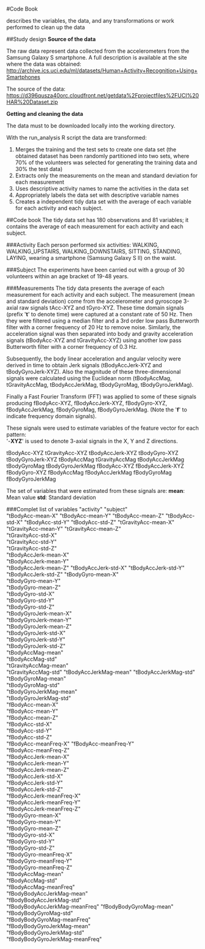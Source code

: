 #Code Book

describes the variables, the data, and any transformations or work performed to clean up the data

##Study design
**Source of the data**

The raw data represent data collected from the accelerometers from the Samsung Galaxy S smartphone. 
A full description is available at the site where the data was obtained: 
http://archive.ics.uci.edu/ml/datasets/Human+Activity+Recognition+Using+Smartphones 

The source of the data: 
https://d396qusza40orc.cloudfront.net/getdata%2Fprojectfiles%2FUCI%20HAR%20Dataset.zip 


**Getting and cleaning the data**

The data must to be downloaded locally into the working directory.

With the run_analysis R script the data are transformed: 
1.  Merges the training and the test sets to create one data set (the obtained dataset has been randomly partitioned into two sets, where 70% of the volunteers was selected for generating the training data and 30% the test data)
2.  Extracts only the measurements on the mean and standard deviation for each measurement
3.  Uses descriptive activity names to name the activities in the data set
4.  Appropriately labels the data set with descriptive variable names
5.  Creates a independent tidy data set with the average of each variable for each activity and each subject.

##Code book
The tidy data set has 180 observations and 81 variables; it contains the average of each measurement for each activity and each subject.

###Activity
Each person performed six activities: WALKING, WALKING_UPSTAIRS, WALKING_DOWNSTAIRS, SITTING, STANDING, LAYING, wearing a smartphone (Samsung Galaxy S II) on the waist.

###Subject
The experiments have been carried out with a group of 30 volunteers within an age bracket of 19-48 years.

###Measurements
The tidy data presents the average of each measurement for each activity and each subject.
The measurement (mean and standard deviation) come from the accelerometer and gyroscope 3-axial raw signals tAcc-XYZ and tGyro-XYZ. These time domain signals (prefix '**t**' to denote time) were captured at a constant rate of 50 Hz. Then they were filtered using a median filter and a 3rd order low pass Butterworth filter with a corner frequency of 20 Hz to remove noise. Similarly, the acceleration signal was then separated into body and gravity acceleration signals (tBodyAcc-XYZ and tGravityAcc-XYZ) using another low pass Butterworth filter with a corner frequency of 0.3 Hz. 

Subsequently, the body linear acceleration and angular velocity were derived in time to obtain Jerk signals (tBodyAccJerk-XYZ and tBodyGyroJerk-XYZ). Also the magnitude of these three-dimensional signals were calculated using the Euclidean norm (tBodyAccMag, tGravityAccMag, tBodyAccJerkMag, tBodyGyroMag, tBodyGyroJerkMag). 

Finally a Fast Fourier Transform (FFT) was applied to some of these signals producing fBodyAcc-XYZ, fBodyAccJerk-XYZ, fBodyGyro-XYZ, fBodyAccJerkMag, fBodyGyroMag, fBodyGyroJerkMag. (Note the '**f**' to indicate frequency domain signals). 

These signals were used to estimate variables of the feature vector for each pattern:  
'-**XYZ**' is used to denote 3-axial signals in the X, Y and Z directions.

tBodyAcc-XYZ
tGravityAcc-XYZ
tBodyAccJerk-XYZ
tBodyGyro-XYZ
tBodyGyroJerk-XYZ
tBodyAccMag
tGravityAccMag
tBodyAccJerkMag
tBodyGyroMag
tBodyGyroJerkMag
fBodyAcc-XYZ
fBodyAccJerk-XYZ
fBodyGyro-XYZ
fBodyAccMag
fBodyAccJerkMag
fBodyGyroMag
fBodyGyroJerkMag

The set of variables that were estimated from these signals are: 
**mean**: Mean value
**std**: Standard deviation

###Complet list of variables
 "activity"
 "subject"  
 "tBodyAcc-mean-X"
 "tBodyAcc-mean-Y"
 "tBodyAcc-mean-Z"
 "tBodyAcc-std-X"
 "tBodyAcc-std-Y"
 "tBodyAcc-std-Z"
 "tGravityAcc-mean-X" 
 "tGravityAcc-mean-Y" 
 "tGravityAcc-mean-Z"  
 "tGravityAcc-std-X"  
 "tGravityAcc-std-Y"   
 "tGravityAcc-std-Z"       
 "tBodyAccJerk-mean-X"     
 "tBodyAccJerk-mean-Y"  
 "tBodyAccJerk-mean-Z" 
 "tBodyAccJerk-std-X" 
 "tBodyAccJerk-std-Y" 
 "tBodyAccJerk-std-Z" 
 "tBodyGyro-mean-X"    
 "tBodyGyro-mean-Y"   
 "tBodyGyro-mean-Z"   
 "tBodyGyro-std-X"   
 "tBodyGyro-std-Y"    
 "tBodyGyro-std-Z"    
 "tBodyGyroJerk-mean-X"  
 "tBodyGyroJerk-mean-Y"   
 "tBodyGyroJerk-mean-Z"    
 "tBodyGyroJerk-std-X"          
"tBodyGyroJerk-std-Y"    
"tBodyGyroJerk-std-Z"     
"tBodyAccMag-mean"           
"tBodyAccMag-std"         
"tGravityAccMag-mean"       
"tGravityAccMag-std"
"tBodyAccJerkMag-mean"
"tBodyAccJerkMag-std"  
"tBodyGyroMag-mean"   
"tBodyGyroMag-std"  
"tBodyGyroJerkMag-mean"  
"tBodyGyroJerkMag-std"  
"fBodyAcc-mean-X"       
"fBodyAcc-mean-Y"          
"fBodyAcc-mean-Z"              
"fBodyAcc-std-X"   
"fBodyAcc-std-Y"  
"fBodyAcc-std-Z"   
"fBodyAcc-meanFreq-X" 
"fBodyAcc-meanFreq-Y"    
"fBodyAcc-meanFreq-Z"     
"fBodyAccJerk-mean-X"       
"fBodyAccJerk-mean-Y"     
"fBodyAccJerk-mean-Z"     
"fBodyAccJerk-std-X"     
"fBodyAccJerk-std-Y"   
"fBodyAccJerk-std-Z"  
"fBodyAccJerk-meanFreq-X"   
"fBodyAccJerk-meanFreq-Y"  
"fBodyAccJerk-meanFreq-Z"      
"fBodyGyro-mean-X"    
"fBodyGyro-mean-Y"    
"fBodyGyro-mean-Z"      
"fBodyGyro-std-X"         
"fBodyGyro-std-Y"              
"fBodyGyro-std-Z"      
"fBodyGyro-meanFreq-X"  
"fBodyGyro-meanFreq-Y"      
"fBodyGyro-meanFreq-Z"      
"fBodyAccMag-mean"             
"fBodyAccMag-std"            
"fBodyAccMag-meanFreq"   
"fBodyBodyAccJerkMag-mean"    
"fBodyBodyAccJerkMag-std"     
"fBodyBodyAccJerkMag-meanFreq" 
"fBodyBodyGyroMag-mean"    
"fBodyBodyGyroMag-std"    
"fBodyBodyGyroMag-meanFreq"   
"fBodyBodyGyroJerkMag-mean"   
"fBodyBodyGyroJerkMag-std"     
"fBodyBodyGyroJerkMag-meanFreq"
